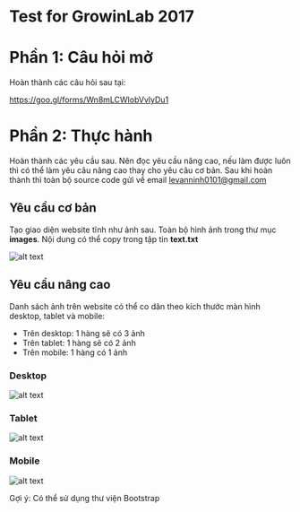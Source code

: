 # Test for GrowinLab 2017

# Phần 1: Câu hỏi mở 

Hoàn thành các câu hỏi sau tại: 

https://goo.gl/forms/Wn8mLCWlobVvlyDu1

# Phần 2: Thực hành

Hoàn thành các yêu cầu sau. Nên đọc yêu cầu nâng cao, nếu làm được luôn thì có thể làm yêu câu nâng cao thay cho yêu câu cơ bản. Sau khi hoàn thành thì toàn bộ source code gửi về email levanninh0101@gmail.com

## Yêu cầu cơ bản
Tạo giao diện website tĩnh như ảnh sau. Toàn bộ hình ảnh trong thư mục **images**. Nội dung có thể copy trong tập tin **text.txt**

![alt text](https://raw.githubusercontent.com/gitvani/growinlab-test/master/images/test_01.png "Logo Title Text 1")

## Yêu cầu nâng cao

Danh sách ảnh trên website có thể co dãn theo kích thước màn hình desktop, tablet và mobile:
- Trên desktop: 1 hàng sẽ có 3 ảnh 
- Trên tablet: 1 hàng sẽ có 2 ảnh
- Trên mobile: 1 hàng có 1 ảnh 

### Desktop
![alt text](https://raw.githubusercontent.com/gitvani/growinlab-test/master/images/test_04.png "Logo Title Text 1")

### Tablet
![alt text](https://raw.githubusercontent.com/gitvani/growinlab-test/master/images/test_03.png "Logo Title Text 1")

### Mobile
![alt text](https://raw.githubusercontent.com/gitvani/growinlab-test/master/images/test_02.png "Logo Title Text 1")

Gợi ý: Có thể sử dụng thư viện Bootstrap




